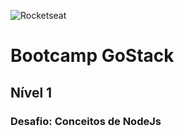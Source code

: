![Rocketseat](https://rocketseat.com.br/static/og.png)

# Bootcamp GoStack

## Nível 1
### Desafio: Conceitos de NodeJs
